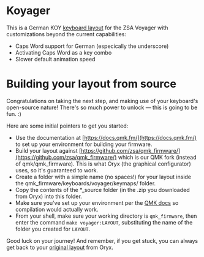 # Koyager

This is a German KOY [keyboard
layout](https://configure.zsa.io/voyager/layouts/NYAlw/latest/0) for the ZSA
Voyager with customizations beyond the current capabilities:

* Caps Word support for German (especically the underscore)
* Activating Caps Word as a key combo
* Slower default animation speed

# Building your layout from source

Congratulations on taking the next step, and making use of your keyboard's open-source nature! There's so much power to unlock — this is going to be fun. :)

Here are some initial pointers to get you started:

- Use the documentation at [https://docs.qmk.fm/](https://docs.qmk.fm/) to set up your environment for building your firmware.
- Build your layout against [https://github.com/zsa/qmk_firmware/](https://github.com/zsa/qmk_firmware/) which is our QMK fork (instead of qmk/qmk_firmware). This is what Oryx (the graphical configurator) uses, so it's guaranteed to work.
- Create a folder with a simple name (no spaces!) for your layout inside the qmk_firmware/keyboards/voyager/keymaps/ folder.
- Copy the contents of the \*\_source folder (in the .zip you downloaded from Oryx) into this folder.
- Make sure you've set up your environment per the [QMK docs](https://docs.qmk.fm/#/newbs_getting_started?id=set-up-your-environment) so compilation would actually work.
- From your shell, make sure your working directory is `qmk_firmware`, then enter the command `make voyager:LAYOUT`, substituting the name of the folder you created for `LAYOUT`.

Good luck on your journey! And remember, if you get stuck, you can always get back to your [original layout](https://configure.zsa.io/voyager/layouts/NYAlw/N0mva/0) from Oryx.
